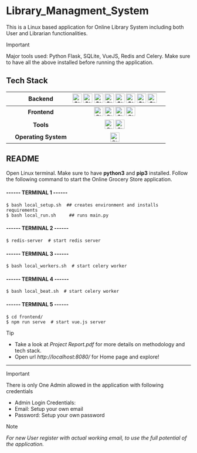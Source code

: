 # Library_Managment_System
This is a Linux based application for Online Library System including both User and Librarian functionalities. 

> [!IMPORTANT]
> Major tools used: Python Flask, SQLite, VueJS, Redis and Celery. Make sure to have all the above installed before running the application.

## Tech Stack
||**Backend**| <img alt="Static Badge" src="https://img.shields.io/badge/Python-blue?style=plastic&logo=python&logoColor=yellow" height="25"> <img alt="Static Badge" src="https://img.shields.io/badge/SQLite_3-brightgreen?style=plastic&logo=sqlite&logoColor=white" height="25"> <img alt="Static Badge" src="https://img.shields.io/badge/SQLAlchemy-%23eb3a1f?style=plastic&logo=SQLAlchemy&logoColor=black" height="25"> <img alt="Static Badge" src="https://img.shields.io/badge/Flask-white?style=plastic&logo=flask&logoColor=black" height="25"> <img alt="Static Badge" src="https://img.shields.io/badge/Flask_Security_too-black?style=plastic&logo=flask&logoColor=white" height="25"> <img alt="Static Badge" src="https://img.shields.io/badge/Redis-red?style=plastic&logo=redis&logoColor=white" height="25"> <img alt="Static Badge" src="https://img.shields.io/badge/REST_API-%23f4f8af?style=plastic&logo=academia&logoColor=purple" height="25"> <img alt="Static Badge" src="https://img.shields.io/badge/Celery-brightgreen?style=plastic&logo=celery&logoColor=black" height="25"> ||
|------|:-------:|:-----------------------------------------------------------------------------------------------------------------------:|-----|
||**Frontend**| <img alt="Static Badge" src="https://img.shields.io/badge/NPM-magenta?style=plastic&logo=npm&logoColor=white" height="25"> <img alt="Static Badge" src="https://img.shields.io/badge/Javascript-yellow?style=plastic&logo=Javascript&logoColor=black" height="25"> <img alt="Static Badge" src="https://img.shields.io/badge/HTML5-orange?style=plastic&logo=HTML5&logoColor=white" height="25"> <img alt="Static Badge" src="https://img.shields.io/badge/VueJS-grey?style=plastic&logo=vue.js&logoColor=green" height="25"> ||
||**Tools**| <img alt="Static Badge" src="https://img.shields.io/badge/Git-%23ae1710?style=plastic&logo=git&logoColor=white" height="25"> <img alt="Static Badge" src="https://img.shields.io/badge/Postman-white?style=plastic&logo=postman&logoColor=red" height="25"> ||
||**Operating System**|<img alt="Static Badge" src="https://img.shields.io/badge/Linux-purple?style=plastic&logo=linux&logoColor=black" height="25"> ||

## README 

Open Linux terminal. Make sure to have __python3__ and __pip3__ installed. Follow the following command to 
start the Online Grocery Store application.

#### ------ TERMINAL 1 ------
```
$ bash local_setup.sh  ## creates environment and installs requirements 
$ bash local_run.sh		## runs main.py
```

#### ------ TERMINAL 2 ------
``` 
$ redis-server  # start redis server
```

#### ------ TERMINAL 3 ------
``` 
$ bash local_workers.sh  # start celery worker
```

#### ------ TERMINAL 4 ------
``` 
$ bash local_beat.sh  # start celery worker
```

#### ------ TERMINAL 5 ------
```
$ cd frontend/
$ npm run serve  # start vue.js server
```
> [!TIP]
> - Take a look at _Project Report.pdf_ for more details on methodology and tech stack.
> - Open url *http://localhost:8080/* for Home page and explore! 
---------------------------------------------------
> [!IMPORTANT]
>There is only One Admin allowed in the application with following credentials
>- Admin Login Credentials:
>- Email: Setup your own email
>- Password: Setup your own password 

> [!NOTE]
> *For new User register with actual working email, to use the full potential of the application.*

